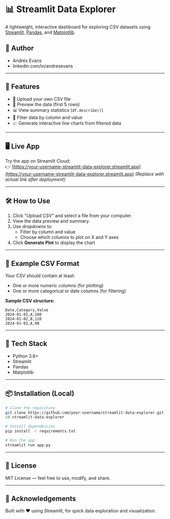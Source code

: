 # 📊 Streamlit Data Explorer

A lightweight, interactive dashboard for exploring CSV datasets using [Streamlit](https://streamlit.io/), [Pandas](https://pandas.pydata.org/), and [Matplotlib](https://matplotlib.org/).

## 👤 Author
- Andrés Evans
- linkedin.com/in/andresevans

---

## 🚀 Features

- 📁 Upload your own CSV file
- 👀 Preview the data (first 5 rows)
- 📊 View summary statistics (`df.describe()`)
- 🔎 Filter data by column and value
- 📈 Generate interactive line charts from filtered data

---

## 🖥️ Live App

Try the app on Streamlit Cloud:\
👉 [https://your-username-streamlit-data-explorer.streamlit.app](https://your-username-streamlit-data-explorer.streamlit.app) *(Replace with actual link after deployment)*

---

## 🛠️ How to Use

1. Click "Upload CSV" and select a file from your computer.
2. View the data preview and summary.
3. Use dropdowns to:
   - Filter by column and value
   - Choose which columns to plot on X and Y axes
4. Click **Generate Plot** to display the chart

---

## 📂 Example CSV Format

Your CSV should contain at least:

- One or more numeric columns (for plotting)
- One or more categorical or date columns (for filtering)

**Sample CSV structure:**

```csv
Date,Category,Value
2024-01-01,A,100
2024-01-02,B,120
2024-01-03,A,90
```

---

## 🧱 Tech Stack

- Python 3.8+
- Streamlit
- Pandas
- Matplotlib

---

## 📦 Installation (Local)

```bash
# Clone the repository
git clone https://github.com/your-username/streamlit-data-explorer.git
cd streamlit-data-explorer

# Install dependencies
pip install -r requirements.txt

# Run the app
streamlit run app.py
```

---

## 📜 License

MIT License — feel free to use, modify, and share.

---

## 🙌 Acknowledgements

Built with ❤️ using Streamlit, for quick data exploration and visualization.

